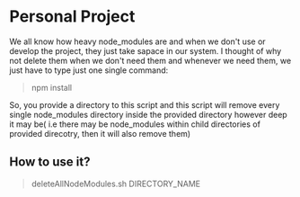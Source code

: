 # Personal Project

We all know how heavy node_modules are and when we don't use or develop the project, they just take sapace in our system. I thought of why not delete them when we don't need them and whenever we need them, we just have to type just one single command: 
> npm install

So, you provide a directory to this script and this script will remove every single node_modules directory inside the provided directory however deep it may be( i.e there may be node_modules within child directories of provided direcotry, then it will also remove them)

## How to use it?

> deleteAllNodeModules.sh DIRECTORY_NAME
